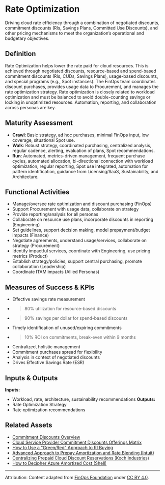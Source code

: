<!-- filepath: context/FinOps_Framework/capabilities/rate-optimization.md -->
# Rate Optimization

Driving cloud rate efficiency through a combination of negotiated discounts, commitment discounts (RIs, Savings Plans, Committed Use Discounts), and other pricing mechanisms to meet the organization’s operational and budgetary objectives.

## Definition

Rate Optimization helps lower the rate paid for cloud resources. This is achieved through negotiated discounts, resource-based and spend-based commitment discounts (RIs, CUDs, Savings Plans), usage-based discounts, and special programs (e.g., Spot instances). The FinOps team coordinates discount purchases, provides usage data to Procurement, and manages the rate optimization strategy. Rate optimization is closely related to workload optimization and must be balanced to avoid double-counting savings or locking in unoptimized resources. Automation, reporting, and collaboration across personas are key.

## Maturity Assessment
- **Crawl**: Basic strategy, ad hoc purchases, minimal FinOps input, low coverage, situational Spot use.
- **Walk**: Robust strategy, coordinated purchasing, centralized analysis, regular cadence, alerting, evaluation of plans, Spot recommendations.
- **Run**: Automated, metrics-driven management, frequent purchase cycles, automated allocation, bi-directional connection with workload optimization, regular reporting, Spot use integrated, automation for pattern identification, guidance from Licensing/SaaS, Sustainability, and Architecture.

## Functional Activities
- Manage/oversee rate optimization and discount purchasing (FinOps)
- Support Procurement with usage data, collaborate on strategy
- Provide reporting/analysis for all personas
- Collaborate on resource use plans, incorporate discounts in reporting (Engineering)
- Set guidelines, support decision making, model prepayment/budget impacts (Finance)
- Negotiate agreements, understand usage/services, collaborate on strategy (Procurement)
- Identify impactful services, coordinate with Engineering, use pricing metrics (Product)
- Establish strategy/policies, support central purchasing, promote collaboration (Leadership)
- Coordinate ITAM impacts (Allied Personas)

## Measures of Success & KPIs
- Effective savings rate measurement
- >80% utilization for resource-based discounts
- >90% savings per dollar for spend-based discounts
- Timely identification of unused/expiring commitments
- >10% ROI on commitments, break-even within 9 months
- Centralized, holistic management
- Commitment purchases spread for flexibility
- Analysis in context of negotiated discounts
- Drives Effective Savings Rate (ESR)

## Inputs & Outputs
**Inputs:**
- Workload, rate, architecture, sustainability recommendations
**Outputs:**
- Rate Optimization Strategy
- Rate optimization recommendations

## Related Assets
- [Commitment Discounts Overview](https://www.finops.org/wg/commitment-based-discounts-overview/)
- [Cloud Service Provider Commitment Discounts Offerings Matrix](https://www.finops.org/assets/cloud-service-provider-commitment-based-discounts-offerings-matrix/)
- [How to Use a "Green/Red" Approach to RI Buying](https://www.finops.org/assets/the-green-red-zone-approach-to-ri-buying/)
- [Advanced Approach to Prepay Amortization and Rate Blending (Intuit)](https://www.finops.org/assets/advanced-approach-to-prepay-amortization-and-rate-blending-intuit/)
- [Centralizing Prepaid Cloud Discount Reservations (Koch Industries)](https://www.finops.org/assets/centralizing-prepaid-cloud-discount-reservations-an-it-finance-managers-story-by-koch-industries/)
- [How to Decipher Azure Amortized Cost (Shell)](https://www.finops.org/assets/how-to-decipher-azure-amortized-cost-shell/)

---

Attribution: Content adapted from [FinOps Foundation](https://www.finops.org/framework/capabilities/rate-optimization/) under [CC BY 4.0](https://www.finops.org/introduction/how-to-use/).
